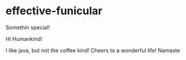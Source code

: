 # effective-funicular
Somethin special!

Hi Humankind!

I like java, but not the coffee kind! Cheers to a wonderful life! Namaste
